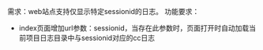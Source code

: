 需求：web站点支持仅显示特定sessionid的日志。
功能要求：
- index页面增加url参数：sessionid，当存在此参数时，页面打开时自动加载当前项目日志目录中与sessionid对应的cc日志